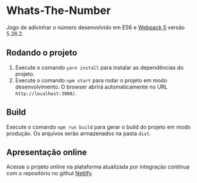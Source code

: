 # Whats-The-Number

Jogo de adivinhar o número desenvolvido em ES6 e [Webpack 5](https://webpack.js.org/) versão 5.26.2.

## Rodando o projeto

1. Execute o comando `yarn install` para instalar as dependências do projeto.
2. Execute o comando `npm start` para rodar o projeto em modo desenvolvimento. O browser abrirá automaticamente no URL `http://localhost:3000/`.

## Build

Execute o comando `npm run build` para gerar o build do projeto em modo produção. Os arquivos serão armazenados na pasta `dist`.

## Apresentação online

Acesse o projeto online na plataforma atualizada por integração contínua com o repositório no githut [Netlify](https://whats-the-number.netlify.app/).